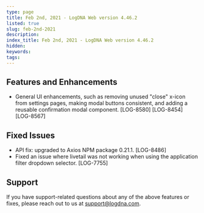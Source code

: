```yaml
---
type: page
title: Feb 2nd, 2021 - LogDNA Web version 4.46.2
listed: true
slug: feb-2nd-2021
description: 
index_title: Feb 2nd, 2021 - LogDNA Web version 4.46.2
hidden: 
keywords: 
tags: 
---
```





## Features and Enhancements

- General UI enhancements, such as removing unused "close" x-icon from settings pages, making modal buttons consistent, and adding a reusable confirmation modal component. [LOG-8580] [LOG-8454]  [LOG-8567]


## Fixed Issues

- API fix: upgraded to Axios NPM package 0.21.1. [LOG-8486]
- Fixed an issue where livetail was not working when using the application filter dropdown selector. [LOG-7755]

## Support

If you have support-related questions about any of the above features or fixes, please reach out to us at [support@logdna.com](mailto:support@logdna.com).

